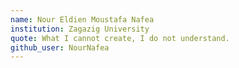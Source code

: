 ```yaml
---
name: Nour Eldien Moustafa Nafea 
institution: Zagazig University  
quote: What I cannot create, I do not understand. 
github_user: NourNafea
---
```

